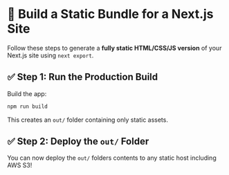 
# 🚀 Build a Static Bundle for a Next.js Site

Follow these steps to generate a **fully static HTML/CSS/JS version** of your Next.js site using `next export`.

## ✅ Step 1: Run the Production Build

Build the app:

```bash
npm run build
```

This creates an `out/` folder containing only static assets.

## ✅ Step 2: Deploy the `out/` Folder

You can now deploy the `out/` folders contents to any static host including AWS S3!
